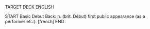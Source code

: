 TARGET DECK
ENGLISH

START
Basic
Debut
Back: n. (brit. Début) first public appearance (as a performer etc.). [french]
END
